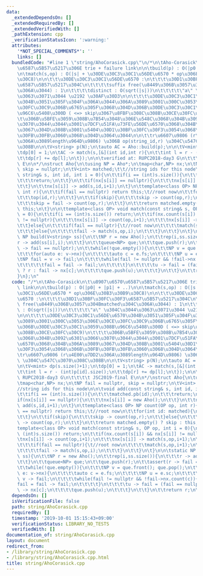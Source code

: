 ```yaml
---
data:
  _extendedDependsOn: []
  _extendedRequiredBy: []
  _extendedVerifiedWith: []
  _pathExtension: cpp
  _verificationStatusIcon: ':warning:'
  attributes:
    '*NOT_SPECIAL_COMMENTS*': ''
    links: []
  bundledCode: "#line 1 \"string/AhoCorasick.cpp\"\n/*\n\tAho-Corasick\n\t\u8907\u6570\
    \u6587\u5B57\u5217\u306E trie + failure link\n\n\tbuild(p) : O(|p0| + |p1| + ..)\n\
    \n\tmatch(s,op) : O(|s| + \u30DE\u30C3\u30C1\u56DE\u6570 * op\u306E\u30B3\u30B9\
    \u30C8)\n\n\t\t\u30DE\u30C3\u30C1\u56DE\u6570 :\n\t\t\t\u30D1\u30BF\u30FC\u30F3\
    \u6587\u5B57\u5217\u304C\n\t\t\t\tsuffix free(\u8449\u306B\u3057\u304Bmatched\u304C\
    \u306A\u3044) : 1\n\t\t\t\tdistinct : O(sqrt(|s|))\n\t\t\t\t\"a\" \u304C\u3044\
    \u3063\u3071\u3044 \u2192 \u30AF\u30D3\n\n\t\t\t\u30DE\u30C3\u30C1\u56DE\u6570\
    \u304B\u3051\u305F\u304F\u306A\u3044\u306A\u3089\u3001\u300C\u3053\u306E\u30CE\
    \u30FC\u30C9\u306B\u6765\u305F\u3068\u304D\u306B\u30DE\u30C3\u30C1\u3059\u308B\
    \u96C6\u5408\u300D ( <=> skip\u3067\u8FBF\u308C\u308B\u30CE\u30FC\u30C9)\n\t\t\
    \t\u306B\u5BFE\u3059\u308B\u7B54\u3048\u306E\u548C\u3068\u304B\u3092\u6301\u3066\
    \u3070\u3044\u3044\u3001\u7DCF\u51FA\u73FE\u56DE\u6570\u3068\u304B\u306A\u3089\
    \u3067\u304D\u308B\u3001\u5404\u30D1\u30BF\u30FC\u30F3\u3054\u3068\u306B\u30FB\
    \u30FB\u30FB\u3060\u3068\u304D\u3064\u3044\n\n\t\tr\u6607\u9806 (r\u4E00\u7DD2\
    \u306A\u3089length\u964D\u9806) \u306B op(string_id,r) \u304C\u547C\u3070\u308C\
    \u308B\n\n\tV<string> p(N);\n\tauto AC = Aho::build(p);\n\n\tV<mint> dp(s.size()+1);\n\
    \tdp[0] = 1;\n\tAC -> match(s,[&](int id,int r){\n\t\tint l = r - (int)p[id].size();\n\
    \t\tdp[r] += dp[l];\n\t});\n\n\tverified at: RUPC2018-day3 G\n\t\t\t\t JSC2019-final\
    \ E\n\n*/\nstruct Aho{\n\tusing NP = Aho*;\n\tmap<char,NP> nx;\n\tNP fail = nullptr,\
    \ skip = nullptr;\n\tV<int> matched;\t\t//string ids for this node\n\n\tvoid add(const\
    \ string& s, int id, int i = 0){\n\t\tif(i == (int)s.size()){\n\t\t\tmatched.pb(id);\n\
    \t\t\treturn;\n\t\t}\n\t\tif(nx[s[i]] == nullptr){\n\t\t\tnx[s[i]] = new Aho();\n\
    \t\t}\n\t\tnx[s[i]] -> add(s,id,i+1);\n\t}\n\ttemplate<class OP> NP count(OP op,\
    \ int r){\n\t\tif(fail == nullptr) return this;\t//root now\n\t\tfor(int id: matched){\n\
    \t\t\top(id,r);\n\t\t}\n\t\tif(skip){\n\t\t\tskip -> count(op,r);\n\t\t}else{\n\
    \t\t\tskip = fail -> count(op,r);\n\t\t}\n\t\treturn matched.empty() ? skip :\
    \ this;\n\t}\n\n\ttemplate<class OP> void match(const string& s, OP op, int i\
    \ = 0){\n\t\tif(i == (int)s.size()) return;\n\t\tif(nx.count(s[i]) && nx[s[i]]\
    \ != nullptr){\n\t\t\tnx[s[i]] -> count(op,i+1);\n\t\t\tnx[s[i]] -> match(s,op,i+1);\n\
    \t\t}else{\n\t\t\tif(fail == nullptr){\t//root now\n\t\t\t\tmatch(s,op,i+1);\n\
    \t\t\t}else{\n\t\t\t\tfail -> match(s,op,i);\n\t\t\t}\n\t\t}\n\t}\n\n\tstatic\
    \ NP build(V<string> ss){\n\t\tNP r = new Aho();\n\t\trep(i,ss.size()){\n\t\t\t\
    r -> add(ss[i],i);\n\t\t}\n\t\tqueue<NP> que;\n\t\tque.push(r);\n\t\tassert(r\
    \ -> fail == nullptr);\n\t\twhile(!que.empty()){\n\t\t\tNP v = que.front(); que.pop();\n\
    \t\t\tfor(auto e: v->nx){\n\t\t\t\tauto c = e.fs;\n\t\t\t\tNP u = e.sc;\n\t\t\t\
    \tNP fail = v -> fail;\n\t\t\t\twhile(fail != nullptr && !fail->nx.count(c)){\n\
    \t\t\t\t\tfail = fail -> fail;\n\t\t\t\t}\n\t\t\t\tu -> fail = (fail == nullptr)\
    \ ? r : fail -> nx[c];\n\t\t\t\tque.push(u);\n\t\t\t}\n\t\t}\n\t\treturn r;\n\t\
    }\n};\n"
  code: "/*\n\tAho-Corasick\n\t\u8907\u6570\u6587\u5B57\u5217\u306E trie + failure\
    \ link\n\n\tbuild(p) : O(|p0| + |p1| + ..)\n\n\tmatch(s,op) : O(|s| + \u30DE\u30C3\
    \u30C1\u56DE\u6570 * op\u306E\u30B3\u30B9\u30C8)\n\n\t\t\u30DE\u30C3\u30C1\u56DE\
    \u6570 :\n\t\t\t\u30D1\u30BF\u30FC\u30F3\u6587\u5B57\u5217\u304C\n\t\t\t\tsuffix\
    \ free(\u8449\u306B\u3057\u304Bmatched\u304C\u306A\u3044) : 1\n\t\t\t\tdistinct\
    \ : O(sqrt(|s|))\n\t\t\t\t\"a\" \u304C\u3044\u3063\u3071\u3044 \u2192 \u30AF\u30D3\
    \n\n\t\t\t\u30DE\u30C3\u30C1\u56DE\u6570\u304B\u3051\u305F\u304F\u306A\u3044\u306A\
    \u3089\u3001\u300C\u3053\u306E\u30CE\u30FC\u30C9\u306B\u6765\u305F\u3068\u304D\
    \u306B\u30DE\u30C3\u30C1\u3059\u308B\u96C6\u5408\u300D ( <=> skip\u3067\u8FBF\u308C\
    \u308B\u30CE\u30FC\u30C9)\n\t\t\t\u306B\u5BFE\u3059\u308B\u7B54\u3048\u306E\u548C\
    \u3068\u304B\u3092\u6301\u3066\u3070\u3044\u3044\u3001\u7DCF\u51FA\u73FE\u56DE\
    \u6570\u3068\u304B\u306A\u3089\u3067\u304D\u308B\u3001\u5404\u30D1\u30BF\u30FC\
    \u30F3\u3054\u3068\u306B\u30FB\u30FB\u30FB\u3060\u3068\u304D\u3064\u3044\n\n\t\
    \tr\u6607\u9806 (r\u4E00\u7DD2\u306A\u3089length\u964D\u9806) \u306B op(string_id,r)\
    \ \u304C\u547C\u3070\u308C\u308B\n\n\tV<string> p(N);\n\tauto AC = Aho::build(p);\n\
    \n\tV<mint> dp(s.size()+1);\n\tdp[0] = 1;\n\tAC -> match(s,[&](int id,int r){\n\
    \t\tint l = r - (int)p[id].size();\n\t\tdp[r] += dp[l];\n\t});\n\n\tverified at:\
    \ RUPC2018-day3 G\n\t\t\t\t JSC2019-final E\n\n*/\nstruct Aho{\n\tusing NP = Aho*;\n\
    \tmap<char,NP> nx;\n\tNP fail = nullptr, skip = nullptr;\n\tV<int> matched;\t\t\
    //string ids for this node\n\n\tvoid add(const string& s, int id, int i = 0){\n\
    \t\tif(i == (int)s.size()){\n\t\t\tmatched.pb(id);\n\t\t\treturn;\n\t\t}\n\t\t\
    if(nx[s[i]] == nullptr){\n\t\t\tnx[s[i]] = new Aho();\n\t\t}\n\t\tnx[s[i]] ->\
    \ add(s,id,i+1);\n\t}\n\ttemplate<class OP> NP count(OP op, int r){\n\t\tif(fail\
    \ == nullptr) return this;\t//root now\n\t\tfor(int id: matched){\n\t\t\top(id,r);\n\
    \t\t}\n\t\tif(skip){\n\t\t\tskip -> count(op,r);\n\t\t}else{\n\t\t\tskip = fail\
    \ -> count(op,r);\n\t\t}\n\t\treturn matched.empty() ? skip : this;\n\t}\n\n\t\
    template<class OP> void match(const string& s, OP op, int i = 0){\n\t\tif(i ==\
    \ (int)s.size()) return;\n\t\tif(nx.count(s[i]) && nx[s[i]] != nullptr){\n\t\t\
    \tnx[s[i]] -> count(op,i+1);\n\t\t\tnx[s[i]] -> match(s,op,i+1);\n\t\t}else{\n\
    \t\t\tif(fail == nullptr){\t//root now\n\t\t\t\tmatch(s,op,i+1);\n\t\t\t}else{\n\
    \t\t\t\tfail -> match(s,op,i);\n\t\t\t}\n\t\t}\n\t}\n\n\tstatic NP build(V<string>\
    \ ss){\n\t\tNP r = new Aho();\n\t\trep(i,ss.size()){\n\t\t\tr -> add(ss[i],i);\n\
    \t\t}\n\t\tqueue<NP> que;\n\t\tque.push(r);\n\t\tassert(r -> fail == nullptr);\n\
    \t\twhile(!que.empty()){\n\t\t\tNP v = que.front(); que.pop();\n\t\t\tfor(auto\
    \ e: v->nx){\n\t\t\t\tauto c = e.fs;\n\t\t\t\tNP u = e.sc;\n\t\t\t\tNP fail =\
    \ v -> fail;\n\t\t\t\twhile(fail != nullptr && !fail->nx.count(c)){\n\t\t\t\t\t\
    fail = fail -> fail;\n\t\t\t\t}\n\t\t\t\tu -> fail = (fail == nullptr) ? r : fail\
    \ -> nx[c];\n\t\t\t\tque.push(u);\n\t\t\t}\n\t\t}\n\t\treturn r;\n\t}\n};"
  dependsOn: []
  isVerificationFile: false
  path: string/AhoCorasick.cpp
  requiredBy: []
  timestamp: '2019-10-01 15:15:43+09:00'
  verificationStatus: LIBRARY_NO_TESTS
  verifiedWith: []
documentation_of: string/AhoCorasick.cpp
layout: document
redirect_from:
- /library/string/AhoCorasick.cpp
- /library/string/AhoCorasick.cpp.html
title: string/AhoCorasick.cpp
---
```

